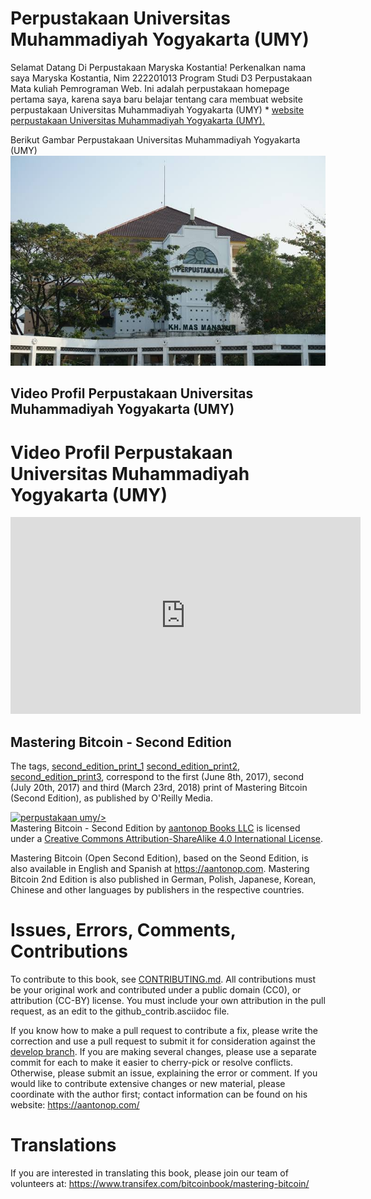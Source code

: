 
# Perpustakaan Universitas Muhammadiyah Yogyakarta (UMY)

Selamat Datang Di Perpustakaan Maryska Kostantia!
Perkenalkan nama saya Maryska Kostantia, Nim 222201013 Program Studi D3 Perpustakaan Mata kuliah Pemrograman Web. Ini adalah perpustakaan homepage pertama saya, karena saya baru belajar tentang cara membuat website perpustakaan Universitas Muhammadiyah Yogyakarta (UMY) * [website perpustakaan Universitas Muhammadiyah Yogyakarta (UMY). 
](https://library.umy.ac.id/)

<p>Berikut Gambar Perpustakaan Universitas Muhammadiyah Yogyakarta (UMY)
       <img src="images.jpeg"/>
              
## Video Profil Perpustakaan Universitas Muhammadiyah Yogyakarta (UMY)

<h1>Video Profil Perpustakaan Universitas Muhammadiyah Yogyakarta (UMY)</h1>
  <iframe 
    width="560" 
    height="315" 
    src="https://youtu.be/UnKv-MU1vUk" 
    title="YouTube video player" 
    frameborder="0" 
    allow="accelerometer; autoplay; clipboard-write; encrypted-media; gyroscope; picture-in-picture" 
    allowfullscreen>
  </iframe>
</body>




## Mastering Bitcoin - Second Edition

The tags, [second_edition_print_1](https://github.com/bitcoinbook/bitcoinbook/releases/tag/second_edition_print_1)  [second_edition_print2](https://github.com/bitcoinbook/bitcoinbook/releases/tag/second_edition_print2),  [second_edition_print3](https://github.com/bitcoinbook/bitcoinbook/releases/tag/second_edition_print3), correspond to the first (June 8th, 2017), second (July 20th, 2017) and third (March  23rd, 2018) print of Mastering Bitcoin (Second Edition), as published by O'Reilly Media.

<a rel="license" href="https://creativecommons.org/licenses/by-sa/4.0/"><img alt="perpustakaan umy" widht="678" height="452"/>/></a><br /><span xmlns:dct="https://purl.org/dc/terms/" href="https://purl.org/dc/dcmitype/Text" property="dct:title" rel="dct:type">Mastering Bitcoin - Second Edition</span> by <a xmlns:cc="https://creativecommons.org/ns#" href="https://aantonop.com/books" property="cc:attributionName" rel="cc:attributionURL">aantonop Books LLC</a> is licensed under a <a rel="license" href="https://creativecommons.org/licenses/by-sa/4.0/">Creative Commons Attribution-ShareAlike 4.0 International License</a>.

Mastering Bitcoin (Open Second Edition), based on the Seond Edition, is also available in English and Spanish at https://aantonop.com. Mastering Bitcoin 2nd Edition is also published in German, Polish, Japanese, Korean, Chinese and other languages by publishers in the respective countries.

# Issues, Errors, Comments, Contributions

To contribute to this book, see [CONTRIBUTING.md](CONTRIBUTING.md). All contributions must be your original work and contributed under a public domain (CC0), or attribution (CC-BY) license. You must include your own attribution in the pull request, as an edit to the github_contrib.asciidoc file. 

If you know how to make a pull request to contribute a fix, please write the correction and use a pull request to submit it for consideration against the [develop branch](https://github.com/bitcoinbook/bitcoinbook/tree/develop). If you are making several changes, please use a separate commit for each to make it easier to cherry-pick or resolve conflicts. Otherwise, please submit an issue, explaining the error or comment. If you would like to contribute extensive changes or new material, please coordinate with the author first; contact information can be found on his website: https://aantonop.com/

# Translations

If you are interested in translating this book, please join our team of volunteers at: https://www.transifex.com/bitcoinbook/mastering-bitcoin/
